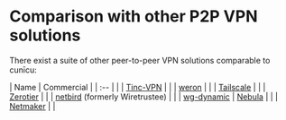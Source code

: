 # Comparison with other P2P VPN solutions

There exist a suite of other peer-to-peer VPN solutions comparable to cunīcu:

| Name                                                  | Commercial    | 
| :--                                                   |               |
| [Tinc-VPN](https://www.tinc-vpn.org/)                 |               |
| [weron](https://github.com/pojntfx/weron)             |               |
| [Tailscale](https://tailscale.com/)                   |               |
| [Zerotier](https://www.zerotier.com/)                 |               |
| [netbird](https://netbird.io/) (formerly Wiretrustee) |               |
| [wg-dynamic](https://github.com/WireGuard/wg-dynamic/blob/master/docs/idea.md)
| [Nebula](https://github.com/slackhq/nebula)           |               |
| [Netmaker](https://www.netmaker.org/)                 |               |